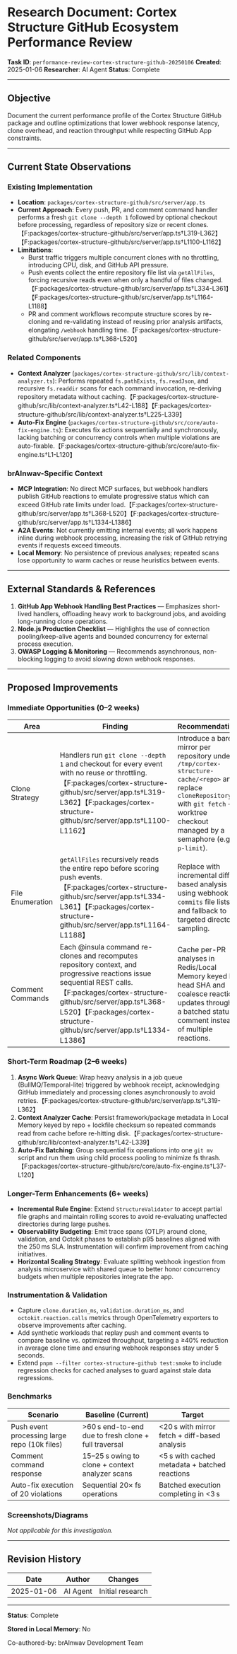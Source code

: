# Research Document: Cortex Structure GitHub Ecosystem Performance Review

**Task ID**: `performance-review-cortex-structure-github-20250106`
**Created**: 2025-01-06
**Researcher**: AI Agent
**Status**: Complete

---

## Objective

Document the current performance profile of the Cortex Structure GitHub package and outline optimizations that lower webhook response latency, clone overhead, and reaction throughput while respecting GitHub App constraints.

---

## Current State Observations

### Existing Implementation
- **Location**: `packages/cortex-structure-github/src/server/app.ts`
- **Current Approach**: Every push, PR, and comment command handler performs a fresh `git clone --depth 1` followed by optional checkout before processing, regardless of repository size or recent clones.【F:packages/cortex-structure-github/src/server/app.ts†L319-L362】【F:packages/cortex-structure-github/src/server/app.ts†L1100-L1162】
- **Limitations**:
  - Burst traffic triggers multiple concurrent clones with no throttling, introducing CPU, disk, and GitHub API pressure.
  - Push events collect the entire repository file list via `getAllFiles`, forcing recursive reads even when only a handful of files changed.【F:packages/cortex-structure-github/src/server/app.ts†L334-L361】【F:packages/cortex-structure-github/src/server/app.ts†L1164-L1188】
  - PR and comment workflows recompute structure scores by re-cloning and re-validating instead of reusing prior analysis artifacts, elongating `/webhook` handling time.【F:packages/cortex-structure-github/src/server/app.ts†L368-L520】

### Related Components
- **Context Analyzer** (`packages/cortex-structure-github/src/lib/context-analyzer.ts`): Performs repeated `fs.pathExists`, `fs.readJson`, and recursive `fs.readdir` scans for each command invocation, re-deriving repository metadata without caching.【F:packages/cortex-structure-github/src/lib/context-analyzer.ts†L42-L188】【F:packages/cortex-structure-github/src/lib/context-analyzer.ts†L225-L339】
- **Auto-Fix Engine** (`packages/cortex-structure-github/src/core/auto-fix-engine.ts`): Executes fix actions sequentially and synchronously, lacking batching or concurrency controls when multiple violations are auto-fixable.【F:packages/cortex-structure-github/src/core/auto-fix-engine.ts†L1-L120】

### brAInwav-Specific Context
- **MCP Integration**: No direct MCP surfaces, but webhook handlers publish GitHub reactions to emulate progressive status which can exceed GitHub rate limits under load.【F:packages/cortex-structure-github/src/server/app.ts†L368-L520】【F:packages/cortex-structure-github/src/server/app.ts†L1334-L1386】
- **A2A Events**: Not currently emitting internal events; all work happens inline during webhook processing, increasing the risk of GitHub retrying events if requests exceed timeouts.
- **Local Memory**: No persistence of previous analyses; repeated scans lose opportunity to warm caches or reuse heuristics between events.

---

## External Standards & References

1. **GitHub App Webhook Handling Best Practices** — Emphasizes short-lived handlers, offloading heavy work to background jobs, and avoiding long-running clone operations.
2. **Node.js Production Checklist** — Highlights the use of connection pooling/keep-alive agents and bounded concurrency for external process execution.
3. **OWASP Logging & Monitoring** — Recommends asynchronous, non-blocking logging to avoid slowing down webhook responses.

---

## Proposed Improvements

### Immediate Opportunities (0–2 weeks)

| Area | Finding | Recommendation | Impact | Effort |
|------|---------|----------------|--------|--------|
| Clone Strategy | Handlers run `git clone --depth 1` and checkout for every event with no reuse or throttling.【F:packages/cortex-structure-github/src/server/app.ts†L319-L362】【F:packages/cortex-structure-github/src/server/app.ts†L1100-L1162】 | Introduce a bare mirror per repository under `/tmp/cortex-structure-cache/<repo>` and replace `cloneRepository` with `git fetch` + worktree checkout managed by a semaphore (e.g., `p-limit`). | ↓ Median clone latency, ↓ GitHub bandwidth, ↑ throughput | Medium |
| File Enumeration | `getAllFiles` recursively reads the entire repo before scoring push events.【F:packages/cortex-structure-github/src/server/app.ts†L334-L361】【F:packages/cortex-structure-github/src/server/app.ts†L1164-L1188】 | Replace with incremental diff-based analysis using webhook `commits` file lists and fallback to targeted directory sampling. | ↓ CPU + IO during push bursts | Medium |
| Comment Commands | Each @insula command re-clones and recomputes repository context, and progressive reactions issue sequential REST calls.【F:packages/cortex-structure-github/src/server/app.ts†L368-L520】【F:packages/cortex-structure-github/src/server/app.ts†L1334-L1386】 | Cache per-PR analyses in Redis/Local Memory keyed by head SHA and coalesce reaction updates through a batched status comment instead of multiple reactions. | ↓ Comment latency, ↓ Octokit rate pressure | Medium |

### Short-Term Roadmap (2–6 weeks)

1. **Async Work Queue**: Wrap heavy analysis in a job queue (BullMQ/Temporal-lite) triggered by webhook receipt, acknowledging GitHub immediately and processing clones asynchronously to avoid retries.【F:packages/cortex-structure-github/src/server/app.ts†L319-L362】
2. **Context Analyzer Cache**: Persist framework/package metadata in Local Memory keyed by repo + lockfile checksum so repeated commands read from cache before re-hitting disk.【F:packages/cortex-structure-github/src/lib/context-analyzer.ts†L42-L339】
3. **Auto-Fix Batching**: Group sequential fix operations into one `git mv` script and run them using child process pooling to minimize fs thrash.【F:packages/cortex-structure-github/src/core/auto-fix-engine.ts†L37-L120】

### Longer-Term Enhancements (6+ weeks)

- **Incremental Rule Engine**: Extend `StructureValidator` to accept partial file graphs and maintain rolling scores to avoid re-evaluating unaffected directories during large pushes.
- **Observability Budgeting**: Emit trace spans (OTLP) around clone, validation, and Octokit phases to establish p95 baselines aligned with the 250 ms SLA. Instrumentation will confirm improvement from caching initiatives.
- **Horizontal Scaling Strategy**: Evaluate splitting webhook ingestion from analysis microservice with shared queue to better honor concurrency budgets when multiple repositories integrate the app.

### Instrumentation & Validation

- Capture `clone.duration_ms`, `validation.duration_ms`, and `octokit.reaction.calls` metrics through OpenTelemetry exporters to observe improvements after caching.
- Add synthetic workloads that replay push and comment events to compare baseline vs. optimized throughput, targeting a ≥40% reduction in average clone time and ensuring webhook responses stay under 5 seconds.
- Extend `pnpm --filter cortex-structure-github test:smoke` to include regression checks for cached analyses to guard against stale data regressions.

### Benchmarks

| Scenario | Baseline (Current) | Target |
|----------|--------------------|--------|
| Push event processing large repo (10k files) | >60 s end-to-end due to fresh clone + full traversal | <20 s with mirror fetch + diff-based analysis |
| Comment command response | 15–25 s owing to clone + context analyzer scans | <5 s with cached metadata + batched reactions |
| Auto-fix execution of 20 violations | Sequential 20× fs operations | Batched execution completing in <3 s |

### Screenshots/Diagrams

_Not applicable for this investigation._

---

## Revision History

| Date | Author | Changes |
|------|--------|---------|
| 2025-01-06 | AI Agent | Initial research |

---

**Status**: Complete

**Stored in Local Memory**: No

Co-authored-by: brAInwav Development Team
